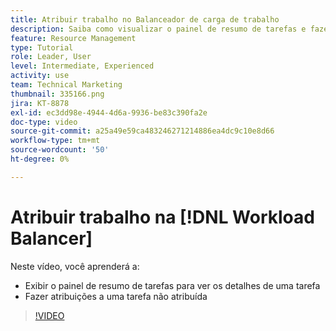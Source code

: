 ```yaml
---
title: Atribuir trabalho no Balanceador de carga de trabalho
description: Saiba como visualizar o painel de resumo de tarefas e fazer atribuições a uma tarefa não atribuída.
feature: Resource Management
type: Tutorial
role: Leader, User
level: Intermediate, Experienced
activity: use
team: Technical Marketing
thumbnail: 335166.png
jira: KT-8878
exl-id: ec3dd98e-4944-4d6a-9936-be83c390fa2e
doc-type: video
source-git-commit: a25a49e59ca483246271214886ea4dc9c10e8d66
workflow-type: tm+mt
source-wordcount: '50'
ht-degree: 0%

---
```


# Atribuir trabalho na [!DNL Workload Balancer]

Neste vídeo, você aprenderá a:

* Exibir o painel de resumo de tarefas para ver os detalhes de uma tarefa
* Fazer atribuições a uma tarefa não atribuída


>[!VIDEO](https://video.tv.adobe.com/v/335166/?quality=12&learn=on)
